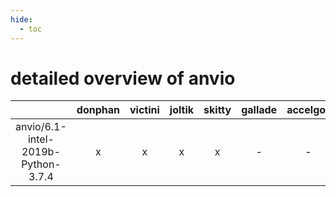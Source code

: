 ```yaml
---
hide:
  - toc
---
```


detailed overview of anvio
==========================

| |donphan|victini|joltik|skitty|gallade|accelgor|swalot|doduo|
| :---: | :---: | :---: | :---: | :---: | :---: | :---: | :---: | :---: |
|anvio/6.1-intel-2019b-Python-3.7.4|x|x|x|x|-|-|-|x|

